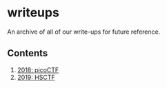 writeups
========

An archive of all of our write-ups for future reference.

Contents
--------

1. [2018: picoCTF](picoCTF-2018/README.md)
2. [2019: HSCTF](HSCTF-2019/README.md)

